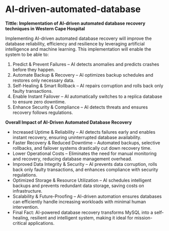 # AI-driven-automated-database
**Tittle: Implementation of AI-driven automated database recovery techniques in Western Cape Hospital** 

Implementing AI-driven automated database recovery will improve the database reliability, efficiency and resilience by leveraging artificial intelligence and machine learning. This implementation will enable the system to be able to:

1. Predict & Prevent Failures – AI detects anomalies and predicts crashes before they happen.
2. Automate Backup & Recovery – AI optimizes backup schedules and restores only necessary data.
3. Self-Healing & Smart Rollback – AI repairs corruption and rolls back only faulty transactions.
3. Enable Instant Failover – AI automatically switches to a replica database to ensure zero downtime.
4. Enhance Security & Compliance – AI detects threats and ensures recovery follows regulations.


**Overall Impact of AI-Driven Automated Database Recovery**
* Increased Uptime & Reliability – AI detects failures early and enables instant recovery, ensuring uninterrupted database availability.
* Faster Recovery & Reduced Downtime – Automated backups, selective rollbacks, and failover systems drastically cut down recovery time.
* Lower Operational Costs – Eliminates the need for manual monitoring and recovery, reducing database management overhead.
* Improved Data Integrity & Security – AI prevents data corruption, rolls back only faulty transactions, and enhances compliance with security regulations.
* Optimized Storage & Resource Utilization – AI schedules intelligent backups and prevents redundant data storage, saving costs on infrastructure.
* Scalability & Future-Proofing – AI-driven automation ensures databases can efficiently handle increasing workloads with minimal human intervention.
* Final Fact: AI-powered database recovery transforms MySQL into a self-healing, resilient and intelligent system, making it ideal for mission-critical applications.

